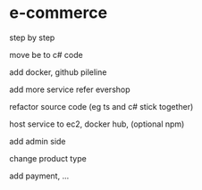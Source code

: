 # e-commerce

step by step

move be to c# code

add docker, github pileline

add more service refer evershop

refactor source code (eg ts and c# stick together)

host service to ec2, docker hub, (optional npm) 

add admin side

change product type

add payment, ...
